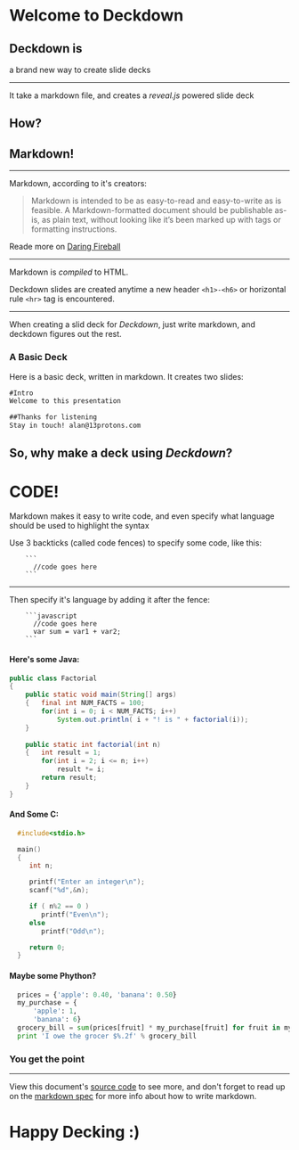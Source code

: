 # Welcome to Deckdown

## Deckdown is
a brand new way to create slide decks

***
It take a markdown file, and creates a _reveal.js_ powered slide deck

## How?

## Markdown!

***

Markdown, according to it's creators:

> Markdown is intended to be as easy-to-read and easy-to-write as is feasible.
> A Markdown-formatted document should be publishable as-is, as plain text, without looking like it’s been marked up with tags or formatting instructions.

Reade more on [Daring Fireball](http://daringfireball.net/projects/markdown/syntax#philosophy)

***

Markdown is *compiled* to HTML. 

Deckdown slides are created anytime a new header `<h1>-<h6>` or horizontal rule `<hr>` tag is encountered. 

***

When creating a slid deck for _Deckdown_, just write markdown, and deckdown figures out the rest.

### A Basic Deck

Here is a basic deck, written in markdown. It creates two slides: 

```markdown
#Intro
Welcome to this presentation

##Thanks for listening
Stay in touch! alan@13protons.com
```

## So, why make a deck using *Deckdown*?

# CODE!

Markdown makes it easy to write code, and even specify what language should be used to highlight the syntax 

Use 3 backticks (called code fences) to specify some code, like this: 

``````
    ```
      //code goes here
    ```
``````
***
Then specify it's language by adding it after the fence: 

``````
    ```javascript
      //code goes here
      var sum = var1 + var2;
    ```
``````
#### Here's some Java:

```java
public class Factorial
{
	public static void main(String[] args)
	{	final int NUM_FACTS = 100;
		for(int i = 0; i < NUM_FACTS; i++)
			System.out.println( i + "! is " + factorial(i));
	}
	
	public static int factorial(int n)
	{	int result = 1;
		for(int i = 2; i <= n; i++)
			result *= i;
		return result;
	}
}
```

#### And Some C:

```c
  #include<stdio.h>

  main()
  {
     int n;

     printf("Enter an integer\n");
     scanf("%d",&n);

     if ( n%2 == 0 )
        printf("Even\n");
     else
        printf("Odd\n");

     return 0;
  }
```
#### Maybe some Phython?

```python
  prices = {'apple': 0.40, 'banana': 0.50}
  my_purchase = {
      'apple': 1,
      'banana': 6}
  grocery_bill = sum(prices[fruit] * my_purchase[fruit] for fruit in my_purchase)
  print 'I owe the grocer $%.2f' % grocery_bill
```

### You get the point

***
View this document's [source code](https://gist.github.com/alanguir/db718cea7e23338bb3bc) to see more, and don't forget to read up on the [markdown spec](http://daringfireball.net/projects/markdown/syntax) for more info about how to write markdown. 

# Happy Decking :)